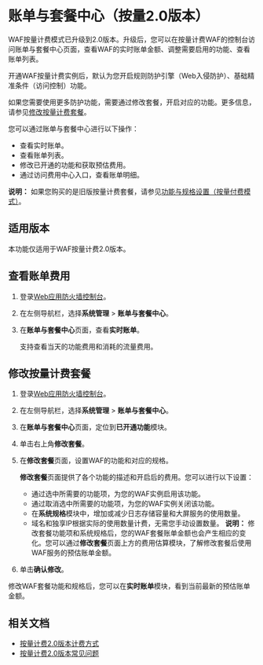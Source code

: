 # 账单与套餐中心（按量2.0版本）

WAF按量计费模式已升级到2.0版本。升级后，您可以在按量计费WAF的控制台访问账单与套餐中心页面，查看WAF的实时账单金额、调整需要启用的功能、查看账单列表。

开通WAF按量计费实例后，默认为您开启规则防护引擎（Web入侵防护）、基础精准条件（访问控制）功能。

如果您需要使用更多防护功能，需要通过修改套餐，开启对应的功能。更多信息，请参见[修改按量计费套餐](#step_69h_cfm_ab8)。

您可以通过账单与套餐中心进行以下操作：

-   查看实时账单。
-   查看账单列表。
-   修改已开通的功能和获取预估费用。
-   通过访问费用中心入口，查看账单明细。

**说明：** 如果您购买的是旧版按量计费套餐，请参见[功能与规格设置（按量付费模式）](/cn.zh-CN/系统管理/功能与规格设置（按量付费模式）.md)。

## 适用版本

本功能仅适用于WAF按量计费2.0版本。

## 查看账单费用

1.  登录[Web应用防火墙控制台](https://yundun.console.aliyun.com/?p=waf)。

2.  在左侧导航栏，选择**系统管理** \> **账单与套餐中心**。

3.  在**账单与套餐中心**页面，查看**实时账单**。

    支持查看当天的功能费用和消耗的流量费用。


## 修改按量计费套餐

1.  登录[Web应用防火墙控制台](https://yundun.console.aliyun.com/?p=waf)。

2.  在左侧导航栏，选择**系统管理** \> **账单与套餐中心**。

3.  在**账单与套餐中心**页面，定位到**已开通功能**模块。

4.  单击右上角**修改套餐**。

5.  在**修改套餐**页面，设置WAF的功能和对应的规格。

    **修改套餐**页面提供了各个功能的描述和开启后的费用。您可以进行以下设置：

    -   通过选中所需要的功能项，为您的WAF实例启用该功能。
    -   通过取消选中所需要的功能项，为您的WAF实例关闭该功能。
    -   在**系统规格**模块中，增加或减少日志存储容量和大屏服务的使用数量。
    -   域名和独享IP根据实际的使用数量计费，无需您手动设置数量。
    **说明：** 修改套餐功能项和系统规格后，您的WAF套餐账单金额也会产生相应的变化。您可以通过**修改套餐**页面上方的费用估算模块，了解修改套餐后使用WAF服务的预估账单金额。

6.  单击**确认修改**。


修改WAF套餐功能和规格后，您可以在**实时账单**模块，看到当前最新的预估账单金额。

## 相关文档

-   [按量计费2.0版本计费方式](/cn.zh-CN/计费与开通服务/按量计费2.0版本.md)
-   [按量计费2.0版本常见问题]()

